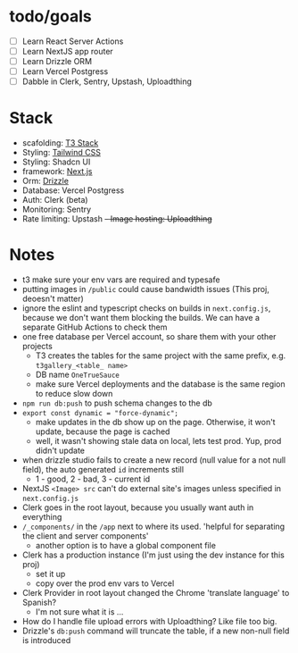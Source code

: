 # todo/goals

- [ ] Learn React Server Actions
- [ ] Learn NextJS app router
- [ ] Learn Drizzle ORM
- [ ] Learn Vercel Postgress
- [ ] Dabble in Clerk, Sentry, Upstash, Uploadthing

# Stack

- scafolding: [T3 Stack](https://create.t3.gg/)
- Styling: [Tailwind CSS](https://tailwindcss.com)
- Styling: Shadcn UI
- framework: [Next.js](https://nextjs.org)
- Orm: [Drizzle](https://orm.drizzle.team)
- Database: Vercel Postgress
- Auth: Clerk (beta)
- Monitoring: Sentry
- Rate limiting: Upstash
  ~~- Image hosting: Uploadthing~~

# Notes

- t3 make sure your env vars are required and typesafe
- putting images in `/public` could cause bandwidth issues (This proj, deoesn't matter)
- ignore the eslint and typescript checks on builds in `next.config.js`, because we don't want them blocking the builds. We can have a separate GitHub Actions to check them
- one free database per Vercel account, so share them with your other projects
  - T3 creates the tables for the same project with the same prefix, e.g. `t3gallery_<table_ name>`
  - DB name `OneTrueSauce`
  - make sure Vercel deployments and the database is the same region to reduce slow down
- `npm run db:push` to push schema changes to the db
- `export const dynamic = "force-dynamic";`
  - make updates in the db show up on the page. Otherwise, it won't update, because the page is cached
  - well, it wasn't showing stale data on local, lets test prod. Yup, prod didn't update
- when drizzle studio fails to create a new record (null value for a not null field), the auto generated `id` increments still
  - 1 - good, 2 - bad, 3 - current id
- NextJS `<Image> src` can't do external site's images unless specified in `next.config.js`
- Clerk goes in the root layout, because you usually want auth in everything
- `/_components/` in the `/app` next to where its used. 'helpful for separating the client and server components'
  - another option is to have a global component file
- Clerk has a production instance (I'm just using the dev instance for this proj)
  - set it up
  - copy over the prod env vars to Vercel
- Clerk Provider in root layout changed the Chrome 'translate language' to Spanish?
  - I'm not sure what it is ...
- How do I handle file upload errors with Uploadthing? Like file too big.
- Drizzle's `db:push` command will truncate the table, if a new non-null field is introduced
